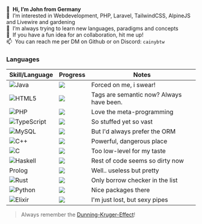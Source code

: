 👋 &nbsp;**Hi, I’m John from Germany**<br>
👀 &nbsp;I’m interested in Webdevelopment, PHP, Laravel, TailwindCSS, AlpineJS and Livewire and gardening<br>
🌱 &nbsp;I’m always trying to learn new languages, paradigms and concepts<br>
💞️ &nbsp;If you have a fun idea for an collaboration, hit me up!<br>
📫 &nbsp;You can reach me per DM on Github or on Discord: `cainybtw`<br>

### Languages
| Skill/Language | Progress | Notes |
|----------------|----------|-------|
| ![Java](https://img.shields.io/badge/java-%23ED8B00.svg?style=for-the-badge&logo=openjdk&logoColor=white) | ![](https://geps.dev/progress/90) | Forced on me, i swear! |
| ![HTML5](https://img.shields.io/badge/html5-%23E34F26.svg?style=for-the-badge&logo=html5&logoColor=white) | ![](https://geps.dev/progress/85) | Tags are semantic now? Always have been. |
| ![PHP](https://img.shields.io/badge/php-%23777BB4.svg?style=for-the-badge&logo=php&logoColor=white) | ![](https://geps.dev/progress/75) | Love the meta-programming |
| ![TypeScript](https://img.shields.io/badge/typescript-%23007ACC.svg?style=for-the-badge&logo=typescript&logoColor=white) | ![](https://geps.dev/progress/70) | So stuffed yet so vast |
| ![MySQL](https://img.shields.io/badge/mysql-4479A1.svg?style=for-the-badge&logo=mysql&logoColor=white) | ![](https://geps.dev/progress/70) | But I'd always prefer the ORM |
| ![C++](https://img.shields.io/badge/c++-%2300599C.svg?style=for-the-badge&logo=c%2B%2B&logoColor=white) | ![](https://geps.dev/progress/40) | Powerful, dangerous place |
| ![C](https://img.shields.io/badge/c-%2300599C.svg?style=for-the-badge&logo=c&logoColor=white) | ![](https://geps.dev/progress/30) | Too low-level for my taste |
| ![Haskell](https://img.shields.io/badge/Haskell-5e5086?style=for-the-badge&logo=haskell&logoColor=white) | ![](https://geps.dev/progress/25) | Rest of code seems so dirty now | 
| Prolog | ![](https://geps.dev/progress/15)  | Well.. useless but pretty |
| ![Rust](https://img.shields.io/badge/rust-%23000000.svg?style=for-the-badge&logo=rust&logoColor=white) | ![](https://geps.dev/progress/15) | Only borrow checker in the list |
| ![Python](https://img.shields.io/badge/python-3670A0?style=for-the-badge&logo=python&logoColor=ffdd54) | ![](https://geps.dev/progress/10) | Nice packages there |
| ![Elixir](https://img.shields.io/badge/elixir-%234B275F.svg?style=for-the-badge&logo=elixir&logoColor=white) | ![](https://geps.dev/progress/8) | I'm just lost, but sexy pipes | 
> Always remember the [Dunning-Kruger-Effect](https://de.wikipedia.org/wiki/Dunning-Kruger-Effekt)! 
